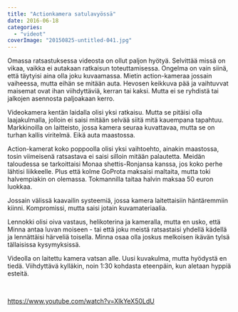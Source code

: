```yaml
---
title: "Actionkamera satulavyössä"
date: 2016-06-18
categories: 
  - "videot"
coverImage: "20150825-untitled-041.jpg"
---
```


Omassa ratsastuksessa videosta on ollut paljon hyötyä. Selvittää missä on vikaa, vaikka ei autakaan ratkaisun toteuttamisessa. Ongelma on vain siinä, että täytyisi aina olla joku kuvaamassa. Mietin action-kameraa jossain vaiheessa, mutta eihän se mitään auta. Hevosen keikkuva pää ja vaihtuvvat maisemat ovat ihan viihdyttäviä, kerran tai kaksi. Mutta ei se ryhdistä tai jalkojen asennosta paljoakaan kerro.

<!--more-->

Videokamera kentän laidalla olisi yksi ratkaisu. Mutta se pitäisi olla laajakulmalla, jolloin ei saisi mitään selvää siitä mitä kauempana tapahtuu. Markkinoilla on laitteisto, jossa kamera seuraa kuvattavaa, mutta se on turhan kallis viritelmä. Eikä auta maastossa.

Action-kamerat koko poppoolla olisi yksi vaihtoehto, ainakin maastossa, tosin viimeisenä ratsastava ei saisi silloin mitään palautetta. Meidän taloudessa se tarkoittaisi Monaa shettis-Ronjansa kanssa, jos koko perhe lähtisi liikkeelle. Plus että kolme GoProta maksaisi maltaita, mutta toki halvempiakin on olemassa. Tokmannilla taitaa halvin maksaa 50 euron luokkaa.

Jossain välissä kaavailin systeemiä, jossa kamera laitettaisiin häntäremmiin kiinni. Kompromissi, mutta saisi jotain kuvamateriaalia.

Lennokki olisi oiva vastaus, helikoterina ja kameralla, mutta en usko, että Minna antaa luvan moiseen - tai että joku meistä ratsastaisi yhdellä kädellä ja lennättäisi härveliä toisella. Minna osaa olla joskus melkoisen ikävän tylsä tällaisissa kysymyksissä.

Videolla on laitettu kamera vatsan alle. Uusi kuvakulma, mutta hyödystä en tiedä. Viihdyttävä kylläkin, noin 1:30 kohdasta eteenpäin, kun aletaan hyppiä esteitä.

 

https://www.youtube.com/watch?v=XlkYeX50LdU
